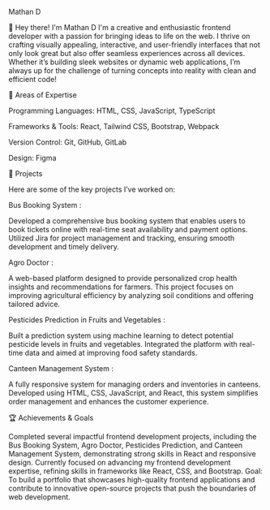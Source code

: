 Mathan D

👋 Hey there! I'm Mathan D
I'm a creative and enthusiastic frontend developer with a passion for bringing ideas to life on the web. I thrive on crafting visually appealing, interactive, and user-friendly interfaces that not only look great but also offer seamless experiences across all devices. Whether it’s building sleek websites or dynamic web applications, I’m always up for the challenge of turning concepts into reality with clean and efficient code!

🔧 Areas of Expertise

Programming Languages: HTML, CSS, JavaScript, TypeScript

Frameworks & Tools: React, Tailwind CSS, Bootstrap, Webpack

Version Control: Git, GitHub, GitLab

Design: Figma

🚀 Projects

Here are some of the key projects I’ve worked on:


Bus Booking System :

Developed a comprehensive bus booking system that enables users to book tickets online with real-time seat availability and payment options. Utilized Jira for project management and tracking, ensuring smooth development and timely delivery.


Agro Doctor :

A web-based platform designed to provide personalized crop health insights and recommendations for farmers. This project focuses on improving agricultural efficiency by analyzing soil conditions and offering tailored advice.


Pesticides Prediction in Fruits and Vegetables :

Built a prediction system using machine learning to detect potential pesticide levels in fruits and vegetables. Integrated the platform with real-time data and aimed at improving food safety standards.


Canteen Management System :

A fully responsive system for managing orders and inventories in canteens. Developed using HTML, CSS, JavaScript, and React, this system simplifies order management and enhances the customer experience.

🏆 Achievements & Goals

Completed several impactful frontend development projects, including the Bus Booking System, Agro Doctor, Pesticides Prediction, and Canteen Management System, demonstrating strong skills in React and responsive design.
Currently focused on advancing my frontend development expertise, refining skills in frameworks like React, CSS, and Bootstrap.
Goal: To build a portfolio that showcases high-quality frontend applications and contribute to innovative open-source projects that push the boundaries of web development.
